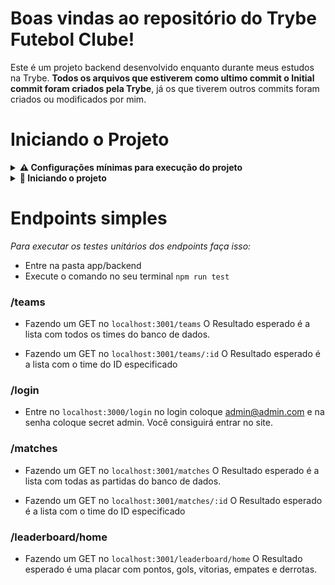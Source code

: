 # Boas vindas ao repositório do Trybe Futebol Clube!

Este é um projeto backend desenvolvido enquanto durante meus estudos na Trybe.
**Todos os arquivos que estiverem como ultimo commit o Initial commit foram criados pela Trybe**, já os que tiverem outros commits foram criados ou modificados por mim.

# Iniciando o Projeto

<details>
<summary><strong> ⚠️ Configurações mínimas para execução do projeto</strong></summary><br />

Na sua máquina você deve ter:

 - Sistema Operacional Distribuição Unix
 - Node versão 16
 - Docker
 - Docker-compose versão >=1.29.2

➡️ O `node` deve ter versão igual ou superior à `16.14.0 LTS`:
  - Para instalar o nvm, [acesse esse link](https://github.com/nvm-sh/nvm#installing-and-updating);
  - Rode os comandos abaixo para instalar a versão correta de `node` e usá-la:
    - `nvm install 16.14 --lts`
    - `nvm use 16.14`
    - `nvm alias default 16.14`

➡️ O`docker-compose` deve ter versão igual ou superior à`ˆ1.29.2`:
  * Caso necessário, acesse o [link da documentação oficial com passos para desinstalar](https://docs.docker.com/compose/install/#uninstallation) a versão atualmente instalada.

</details>

<details>
<summary><strong> 🔰 Iniciando o projeto</strong></summary><br />

  1. Clone o repositório

- Entre na pasta do repositório que você acabou de clonar:
  * `cd pasta-do-repositório`

  2. Instale as dependências
  *`npm run install:apps`

  3. Suba o container
  *`npm run compose:up`
</details>

# Endpoints simples

*Para executar os testes unitários dos endpoints faça isso:*
  - Entre na pasta app/backend
  - Execute o comando no seu terminal `npm run test`

### /teams

- Fazendo um GET no `localhost:3001/teams` O Resultado esperado é a lista com todos os times do banco de dados.

- Fazendo um GET no `localhost:3001/teams/:id` O Resultado esperado é a lista com o time do ID especificado

### /login

- Entre no `localhost:3000/login` no login coloque admin@admin.com e na senha coloque secret admin. Você consiguirá entrar no site.


### /matches

- Fazendo um GET no `localhost:3001/matches` O Resultado esperado é a lista com todas as partidas do banco de dados.

- Fazendo um GET no `localhost:3001/matches/:id` O Resultado esperado é a lista com o time do ID especificado


### /leaderboard/home

- Fazendo um GET no `localhost:3001/leaderboard/home` O Resultado esperado é uma placar com pontos, gols, vitorias, empates e derrotas.